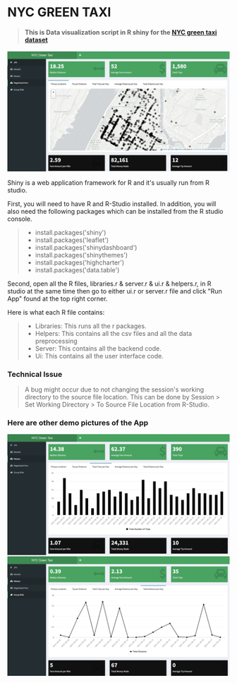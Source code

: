# NYC GREEN TAXI 
> #### This is Data visualization script in R shiny for the [NYC green taxi dataset](http://www.nyc.gov/html/tlc/html/about/trip_record_data.shtml)
![](./pics/one.png)

Shiny is a web application framework for R and it's usually run from R studio.
 
First, you will need to have R and R-Studio installed. In addition, you will also need the following packages which can be installed from the R studio console.
> -  install.packages('shiny')
> - install.packages('leaflet')
> - install.packages('shinydashboard')  
> - install.packages('shinythemes')
> - install.packages('highcharter')
> - install.packages('data.table')

Second, open all the R files, libraries.r & server.r & ui.r & helpers.r, in R studio at the same time then go to either ui.r or server.r file and click "Run App" found at the top right corner.

Here is what each R file contains:
> -  Libraries: This runs all the r packages.
> - Helpers: This contains all the csv files and all the data preprocessing
> -  Server: This contains all the backend code.
> -  Ui: This contains all the user interface code.

### Technical Issue
> A bug might occur due to not changing the session's working directory to the source file location. This can be done by Session > Set Working Directory > To Source File Location from R-Studio.

### Here are other demo pictures of the App
![](./pics/two.png)
![](./pics/three.png)


 
